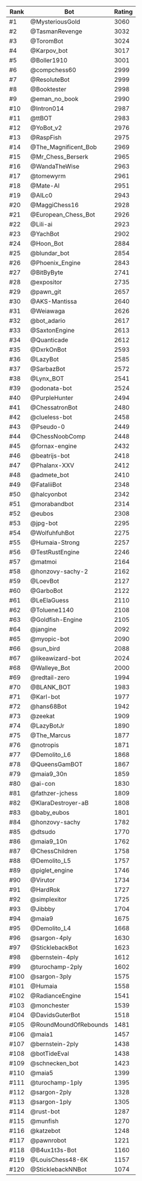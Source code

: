 Rank|Bot|Rating
---|---|---
#1|@MysteriousGold|3060
#2|@TasmanRevenge|3032
#3|@ToromBot|3024
#4|@Karpov_bot|3017
#5|@Boller1910|3001
#6|@compchess60|2999
#7|@ResoluteBot|2999
#8|@Booktester|2998
#9|@eman_no_book|2990
#10|@Intron014|2987
#11|@ttBOT|2983
#12|@YoBot_v2|2976
#13|@RaspFish|2975
#14|@The_Magnificent_Bob|2969
#15|@Mr_Chess_Berserk|2965
#16|@WandaTheWise|2963
#17|@tomewyrm|2961
#18|@Mate-AI|2951
#19|@AILc0|2943
#20|@MaggiChess16|2928
#21|@European_Chess_Bot|2926
#22|@Lili-ai|2923
#23|@YachBot|2902
#24|@Hoon_Bot|2884
#25|@blundar_bot|2854
#26|@Phoenix_Engine|2843
#27|@BitByByte|2741
#28|@expositor|2735
#29|@pawn_git|2657
#30|@AKS-Mantissa|2640
#31|@Weiawaga|2626
#32|@bot_adario|2617
#33|@SaxtonEngine|2613
#34|@Quanticade|2612
#35|@DxrkOnBot|2593
#36|@LazyBot|2585
#37|@SarbazBot|2572
#38|@Lynx_BOT|2541
#39|@odonata-bot|2524
#40|@PurpleHunter|2494
#41|@ChessatronBot|2480
#42|@clueless-bot|2458
#43|@Pseudo-0|2449
#44|@ChessNoobComp|2448
#45|@fornax-engine|2432
#46|@beatrijs-bot|2418
#47|@Phalanx-XXV|2412
#48|@admete_bot|2410
#49|@FataliiBot|2348
#50|@halcyonbot|2342
#51|@morabandbot|2314
#52|@eubos|2308
#53|@jpg-bot|2295
#54|@WolfuhfuhBot|2275
#55|@Humaia-Strong|2257
#56|@TestRustEngine|2246
#57|@matmoi|2164
#58|@honzovy-sachy-2|2162
#59|@LoevBot|2127
#60|@GarboBot|2122
#61|@LeElaGuess|2110
#62|@Toluene1140|2108
#63|@Goldfish-Engine|2105
#64|@jangine|2092
#65|@myopic-bot|2090
#66|@sun_bird|2088
#67|@likeawizard-bot|2024
#68|@Walleye_Bot|2000
#69|@redtail-zero|1994
#70|@BLANK_BOT|1983
#71|@Karl-bot|1977
#72|@hans68Bot|1942
#73|@zeekat|1909
#74|@LazyBotJr|1890
#75|@The_Marcus|1877
#76|@notropis|1871
#77|@Demolito_L6|1868
#78|@QueensGamBOT|1867
#79|@maia9_30n|1859
#80|@ai-con|1830
#81|@fathzer-jchess|1809
#82|@KlaraDestroyer-aB|1808
#83|@baby_eubos|1801
#84|@honzovy-sachy|1782
#85|@dtsudo|1770
#86|@maia9_10n|1762
#87|@ChessChildren|1758
#88|@Demolito_L5|1757
#89|@piglet_engine|1746
#90|@Virutor|1734
#91|@HardRok|1727
#92|@simplexitor|1725
#93|@Jibbby|1704
#94|@maia9|1675
#95|@Demolito_L4|1668
#96|@sargon-4ply|1630
#97|@SticklebackBot|1623
#98|@bernstein-4ply|1612
#99|@turochamp-2ply|1602
#100|@sargon-3ply|1575
#101|@Humaia|1558
#102|@RadianceEngine|1541
#103|@monchester|1539
#104|@DavidsGuterBot|1518
#105|@RoundMoundOfRebounds|1481
#106|@maia1|1457
#107|@bernstein-2ply|1438
#108|@botTideEval|1438
#109|@schnecken_bot|1423
#110|@maia5|1399
#111|@turochamp-1ply|1395
#112|@sargon-2ply|1328
#113|@sargon-1ply|1305
#114|@rust-bot|1287
#115|@munfish|1270
#116|@katzebot|1248
#117|@pawnrobot|1221
#118|@B4ux1t3s-Bot|1160
#119|@LouisChess48-6K|1157
#120|@SticklebackNNBot|1074
